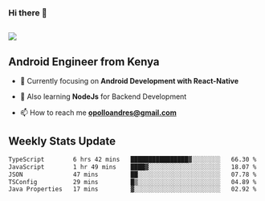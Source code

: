 ### Hi there 👋
<h2 align="left"><img src="https://readme-typing-svg.herokuapp.com?color=000000&lines=I'm+Andrew+Opollo😊;Welcome+to+my+Github😜"> </h2>

## Android Engineer from Kenya


- 🌱 Currently focusing on **Android Development with React-Native**

- 🔭 Also learning **NodeJs** for Backend Development

- 📫 How to reach me **opolloandres@gmail.com**


## Weekly Stats Update
<!--START_SECTION:waka-->

```txt
TypeScript        6 hrs 42 mins   ████████████████▓░░░░░░░░   66.30 %
JavaScript        1 hr 49 mins    ████▓░░░░░░░░░░░░░░░░░░░░   18.07 %
JSON              47 mins         ██░░░░░░░░░░░░░░░░░░░░░░░   07.78 %
TSConfig          29 mins         █▒░░░░░░░░░░░░░░░░░░░░░░░   04.89 %
Java Properties   17 mins         ▓░░░░░░░░░░░░░░░░░░░░░░░░   02.92 %
```

<!--END_SECTION:waka-->




